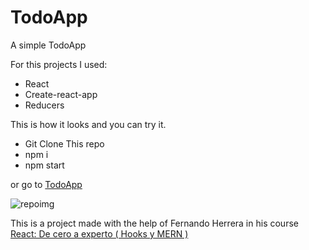 # TodoApp

A simple TodoApp

For this projects I used:

* React
* Create-react-app
* Reducers


This is how it looks and you can try it.

* Git Clone This repo
* npm i
* npm start

or go to [TodoApp](https://clever-torvalds-c2a003.netlify.app/)

![repoimg](https://res.cloudinary.com/dw8xidhnh/image/upload/v1614905493/portfolio/Captura_de_pantalla_de_2021-03-04_18-51-00_awf5u8.png)


This is a project made with the help of Fernando Herrera in his course [React: De cero a experto ( Hooks y MERN )](https://www.udemy.com/course/react-cero-experto/)

